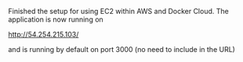 Finished the setup for using EC2 within AWS and Docker Cloud. The application is now running on

http://54.254.215.103/

and is running by default on port 3000 (no need to include in the URL)
